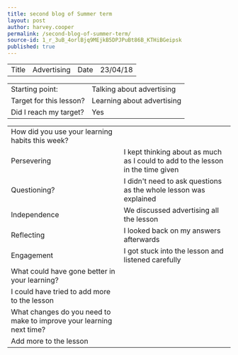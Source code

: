 ```yaml
---
title: second blog of Summer term
layout: post
author: harvey.cooper
permalink: /second-blog-of-summer-term/
source-id: 1_r_3uB_4orlBjq9MEjkB5DPJPuBt86B_KTHiBGeipsk
published: true
---
```

 

<table>
  <tr>
    <td>Title</td>
    <td>Advertising</td>
    <td>Date</td>
    <td>23/04/18</td>
  </tr>
</table>


<table>
  <tr>
    <td>Starting point:</td>
    <td>Talking about advertising</td>
  </tr>
  <tr>
    <td>Target for this lesson?</td>
    <td>Learning about advertising</td>
  </tr>
  <tr>
    <td>Did I reach my target? </td>
    <td>Yes</td>
  </tr>
</table>


<table>
  <tr>
    <td>How did you use your learning habits this week?</td>
    <td></td>
  </tr>
  <tr>
    <td>Persevering</td>
    <td>I kept thinking about as much as I could to add to the lesson in the time given</td>
  </tr>
  <tr>
    <td>Questioning?</td>
    <td>I didn't need to ask questions as the whole lesson was explained</td>
  </tr>
  <tr>
    <td>Independence</td>
    <td>We discussed advertising all the lesson</td>
  </tr>
  <tr>
    <td>Reflecting</td>
    <td>I looked back on my answers afterwards</td>
  </tr>
  <tr>
    <td>Engagement</td>
    <td>I got stuck into the lesson and listened carefully</td>
  </tr>
  <tr>
    <td>What could have gone better in your learning?</td>
    <td></td>
  </tr>
  <tr>
    <td>I could have tried to add more to the lesson</td>
    <td></td>
  </tr>
  <tr>
    <td>What changes do you need to make to improve your learning next time?</td>
    <td></td>
  </tr>
  <tr>
    <td>Add more to the lesson









</td>
    <td></td>
  </tr>
</table>


